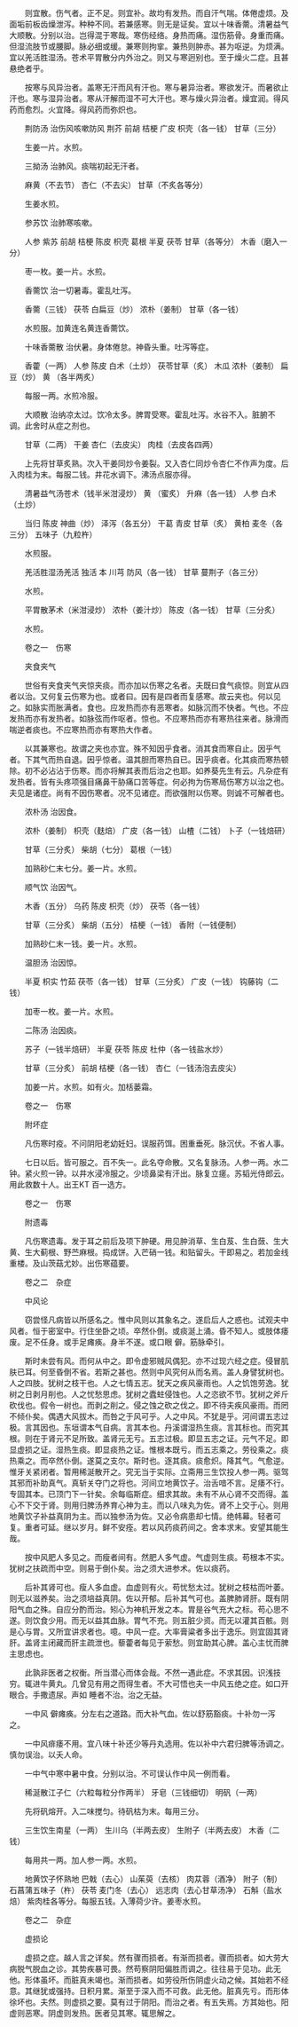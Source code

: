 <!-- { "loadSidebar": true } -->
　　则宜散。伤气者。正不足。则宜补。故均有发热。而自汗气喘。体倦虚烦。及面垢前板齿燥泄泻。种种不同。若兼感寒。则无是证矣。宜以十味香薷。清暑益气大顺散。分别以治。岂得混于寒哉。寒伤经络。身热而痛。湿伤筋骨。身重而痛。但湿流肢节或腰脚。脉必细或缓。兼寒则拘挛。兼热则肿赤。甚为呕逆。为烦满。宜以羌活胜湿汤。苍术平胃散分内外治之。则又与寒迥别也。至于燥火二症。且甚悬绝者乎。

　　按寒与风异治者。盖寒无汗而风有汗也。寒与暑异治者。寒欲发汗。而暑欲止汗也。寒与湿异治者。寒从汗解而湿不可大汗也。寒与燥火异治者。燥宜润。得风药而愈烈。火宜降。得风药而弥炽也。

　　荆防汤 治伤风咳嗽防风 荆芥 前胡 桔梗 广皮 枳壳（各一钱） 甘草（三分）

　　生姜一片。水煎。

　　三拗汤 治肺风。痰喘初起无汗者。

　　麻黄（不去节） 杏仁（不去尖） 甘草（不炙各等分）

　　生姜水煎。

　　参苏饮 治肺寒咳嗽。

　　人参 紫苏 前胡 桔梗 陈皮 枳壳 葛根 半夏 茯苓 甘草（各等分） 木香（磨入一分）

　　枣一枚。姜一片。水煎。

　　香薷饮 治一切暑毒。霍乱吐泻。

　　香薷（三钱） 茯苓 白扁豆（炒） 浓朴（姜制） 甘草（各一钱）

　　水煎服。加黄连名黄连香薷饮。

　　十味香薷散 治伏暑。身体倦怠。神昏头重。吐泻等症。

　　香藿（一两） 人参 陈皮 白术（土炒） 茯苓甘草（炙） 木瓜 浓朴（姜制） 扁豆（炒） 黄 （各半两炙）

　　每服一两。水煎冷服。

　　大顺散 治纳凉太过。饮冷太多。脾胃受寒。霍乱吐泻。水谷不入。脏腑不调。此舍时从症之剂也。

　　甘草（二两） 干姜 杏仁（去皮尖） 肉桂（去皮各四两）

　　上先将甘草炙熟。次入干姜同炒令姜裂。又入杏仁同炒令杏仁不作声为度。后入肉桂为末。每服二钱。井花水调下。沸汤点服亦得。

　　清暑益气汤苍术（钱半米泔浸炒） 黄 （蜜炙） 升麻（各一钱） 人参 白术（土炒）

　　当归 陈皮 神曲（炒） 泽泻（各五分） 干葛 青皮 甘草（炙） 黄柏 麦冬（各三分） 五味子（九粒杵）

　　水煎服。

　　羌活胜湿汤羌活 独活 本 川芎 防风（各一钱） 甘草 蔓荆子（各三分）

　　水煎。

　　平胃散茅术（米泔浸炒） 浓朴（姜汁炒） 陈皮（各一钱） 甘草（三分炙）

　　水煎。

　　卷之一　伤寒

　　夹食夹气

　　世俗有夹食夹气夹惊夹痰。而亦加以伤寒之名者。夫既曰食气痰惊。则宜从四者以治。又何复云伤寒为也。或者曰。因有是四者而复感寒。故云夹也。何以见之。如脉实而胀满者。食也。应发热而亦有恶寒者。如脉沉而不快者。气也。不应发热而亦有发热者。如脉弦而作呕者。惊也。不应寒热而亦有寒热往来者。脉滑而喘逆者痰也。不应寒热而亦有寒热大作者。

　　以其兼寒也。故谓之夹也亦宜。殊不知因乎食者。消其食而寒自止。因乎气者。下其气而热自退。因乎惊者。温其胆而寒热自已。因乎痰者。化其痰而寒热顿除。初不必沾沾于伤寒。而亦将解其表而后治之也耶。如养葵先生有云。凡杂症有发热者。皆有头疼项强目痛鼻干胁痛口苦等症。何必拘为伤寒局伤寒方以治之也。夫见是诸症。尚有不因伤寒者。况不见诸症。而欲强附以伤寒。则诚不可解者也。

　　浓朴汤 治因食。

　　浓朴（姜制） 枳壳（麸焙） 广皮（各一钱） 山楂（二钱） 卜子（一钱焙研）

　　甘草（三分炙） 柴胡（七分） 葛根（一钱）

　　加熟砂仁末七分。姜一片。水煎。

　　顺气饮 治因气。

　　木香（五分） 乌药 陈皮 枳壳（炒） 茯苓（各一钱）

　　甘草（三分炙） 柴胡（五分） 桔梗（一钱） 香附（一钱便制）

　　加熟砂仁末一钱。姜一片。水煎。

　　温胆汤 治因惊。

　　半夏 枳实 竹茹 茯苓（各一钱） 甘草（三分炙） 广皮（一钱） 钩藤钩（二钱）

　　加枣一枚。姜一片。水煎。

　　二陈汤 治因痰。

　　苏子（一钱半焙研） 半夏 茯苓 陈皮 杜仲（各一钱盐水炒）

　　甘草（三分炙） 前胡 桔梗（各一钱） 杏仁（一钱汤泡去皮尖）

　　加姜一片。水煎。如有火。加栝蒌霜。

　　卷之一　伤寒

　　附坏症

　　凡伤寒时疫。不问阴阳老幼妊妇。误服药饵。困重垂死。脉沉伏。不省人事。

　　七日以后。皆可服之。百不失一。此名夺命散。又名复脉汤。人参一两。水二钟。紧火煎一钟。以井水浸冷服之。少顷鼻梁有汗出。脉复立瘥。苏韬光侍郎云。用此救数十人。出王KT 百一选方。

　　卷之一　伤寒

　　附遗毒

　　凡伤寒遗毒。发于耳之前后及项下肿硬。用见肿消草、生白芨、生白蔹、生大黄、生大蓟根、野苎麻根。捣成饼。入芒硝一钱。和贴留头。干即易之。若加金线重楼。及山茨菇尤妙。出伤寒蕴要。

　　卷之二　杂症

　　中风论

　　窃尝怪凡病皆以所感名之。惟中风则以其象名之。遂启后人之惑也。试观夫中风者。恒于密室中。行住坐卧之顷。卒然仆倒。或痰涎上涌。昏不知人。或肢体痿废。足不任身。或手足瘫痪。身半不遂。或口眼 僻。筋脉牵引。

　　斯时未尝有风。而何从中之。即令虚邪贼风偶犯。亦不过现六经之症。侵冒肌肤已耳。何至昏倒不省。若斯之甚也。然则中风究何从而名焉。盖人身譬犹树也。人之四肢。犹树之枝干也。人之七情五志。犹天之疾风豪雨也。人之饥饱劳逸。犹树之日剥月削也。人之忧愁思虑。犹树之蠹蛀侵蚀也。人之恣欲不节。犹树之斧斤砍伐也。假令一树也。而剥之削之。侵之蚀之砍之伐之。即不待夫疾风豪雨。而罔不倾仆矣。偶遇大风拔木。而咎之于风可乎。人之中风。不犹是乎。河间谓五志过极。言其因也。东垣谓本气自病。言其本也。丹溪谓湿热生痰。言其标也。而究其根。则在于肾元不足所致。盖肾元无亏。五志过极。即显五志之证。元气不足。即显虚损之证。湿热生痰。即显痰热之证。惟根本既亏。而五志乘之。劳役乘之。痰热乘之。而卒然仆倒。遂莫之支尔。斯时也。逐其痰。痰愈炽。降其气。气愈逆。惟牙关紧闭者。暂用稀涎散开之。究无当于实际。立斋用三生饮投人参一两。驱驾其邪而补助真气。真斩关夺门之将也。河间立地黄饮子。治舌喑不言。足痿不行。专固其本。已顶门下一针矣。余每临斯症。细求其故。未有不从心肾不交而得。盖心不下交于肾。则用归脾汤养育心神为主。而以八味丸为佐。肾不上交于心。则用地黄饮子补益真阴为主。而以独参汤为佐。又必令病患却七情。绝帏幕。轻者可复。重者可延。继以岁月。鲜不安痊。若以风药痰药间之。舍本求末。安望其能生哉。

　　按中风肥人多见之。而瘦者间有。然肥人多气虚。气虚则生痰。苟根本不实。犹树之扶疏而中空。则易于倒仆矣。治之须大进参术。佐以痰药。

　　后补其肾可也。瘦人多血虚。血虚则有火。苟忧愁太过。犹树之枝枯而叶萎。则无以滋养矣。治之须培益真阴。佐以开郁。后补其气可也。盖脾肺肾肝。既有阴阳气血之殊。自应分酌而治。矧心为神机开发之本。胃是谷气充大之标。苟心思不遂。则饮食少用。而无以益其血脉。胃气不充。则五脏少资。而无以灌其百骸。则是心与胃。又所宜讲求者也。噫。中风一症。大率膏粱者多出于逸乐。则宜固其肾肝。盖肾主闭藏而肝主疏泄也。藜藿者每见于萦愁。则宜助其心脾。盖心主忧而脾主思虑也。

　　此孰非医者之权衡。所当潜心而体会哉。不然一遇此症。不求其因。识浅技穷。辄进牛黄丸。几曾见有用之而得生者。不大可悟也夫一中风五绝之症。如口开眼合。手撒遗尿。声如 睡者不治。治之无益。

　　一中风 僻瘫痪。分左右之道路。而大补气血。佐以舒筋豁痰。十补勿一泻之。

　　一中风痱痿不用。宜八味十补还少等丹丸选用。佐以补中六君归脾等汤调之。慎勿误治。以夭人命。

　　一中气中寒中暑中食。分别以治。不可误认作中风一例而看。

　　稀涎散江子仁（六粒每粒分作两半） 牙皂（三钱细切） 明矾（一两）

　　先将矾熔开。入二味搅匀。待矾枯为末。每用三分。

　　三生饮生南星（一两） 生川乌（半两去皮） 生附子（半两去皮） 木香（二钱）

　　每用共一两。加人参一两。水煎。

　　地黄饮子怀熟地 巴戟（去心） 山茱萸（去核） 肉苁蓉（酒净） 附子（制） 石菖蒲五味子（杵） 茯苓 麦门冬（去心） 远志肉（去心甘草汤净） 石斛（盐水焙） 紫肉桂各等分。每服五钱。入薄荷少许。姜枣水煎。

　　卷之二　杂症

　　虚损论

　　虚损之症。越人言之详矣。然有骤而损者。有渐而损者。骤而损者。如大劳大病脱气脱血之诊。其势疾暴可畏。然苟察阴阳偏胜而调之。往往易于见功。此无他。形体虽坏。而脏真未竭也。渐而损者。如劳役所伤阴虚火动之候。其始若不经意。其继犹或强持。日积月累。渐至于深入而不可救。此无他。脏真先亏。而形体徐坏也。夫然。则虚损之要。莫有过于阴阳。而治之者。有五失焉。方其始也。阳虚则恶寒。阴虚则发热。医者见其寒。辄思解之。

